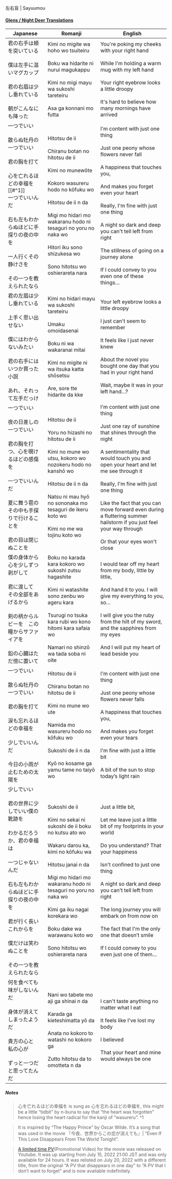 左右盲 | Sayuumou
#### [Glens / Night Deer Translations](https://twitter.com/NightDeerTL)

| Japanese                                                                                                                                              | Romanji                                                                                                                                                                                                                                                                                                                              | English                                                                                                                                                                                                                                                                                                                                                                                                             |
| ----------------------------------------------------------------------------------------------------------------------------------------------------- | ------------------------------------------------------------------------------------------------------------------------------------------------------------------------------------------------------------------------------------------------------------------------------------------------------------------------------------ | ------------------------------------------------------------------------------------------------------------------------------------------------------------------------------------------------------------------------------------------------------------------------------------------------------------------------------------------------------------------------------------------------------------------- |
| 君の右手は頬を突いている<br><br>僕は左手に温いマグカップ<br><br>君の右眉は少し垂れている<br><br>朝がこんなにも降った                                                                                | Kimi no migite wa hoho wo tsuiteiru<br><br>Boku wa hidarite ni nurui magukappu<br><br>Kimi no migi mayu wa sukoshi tareteiru<br><br>Asa ga konnani mo futta                                                                                                                                                                          | You're poking my cheeks with your right hand<br><br>While I'm holding a warm mug with my left hand<br><br>Your right eyebrow looks a little droopy<br><br>It's hard to believe how many mornings have arrived                                                                                                                                                                                                       |
| 一つでいい<br><br>散らぬ牡丹の一つでいい<br><br>君の胸を打て<br><br>心を亡れるほどの幸福を[[#^1]]<br>一つでいいんだ<br><br>右も左もわからぬほどに手探りの夜の中を<br><br>一人行くその静けさを<br><br>その一つを教えられたなら          | Hitotsu de ii<br><br>Chiranu botan no hitotsu de ii<br><br>Kimi no munewōte<br><br>Kokoro wasureru hodo no kōfuku wo<br><br>Hitotsu de ii n da<br><br>Migi mo hidari mo wakaranu hodo ni tesaguri no yoru no naka wo<br><br>Hitori iku sono shizukesa wo<br><br>Sono hitotsu wo oshierareta nara                                     | I'm content with just one thing<br><br>Just one peony whose flowers never fall<br><br>A happiness that touches you,<br><br>And makes you forget even your heart<br><br>Really, I'm fine with just one thing<br><br>A night so dark and deep you can't tell left from right<br><br>The stillness of going on a journey alone<br><br>If I could convey to you even one of these things…                               |
| 君の左眉は少し垂れている<br><br>上手く思い出せない<br><br>僕にはわからないみたい<br><br>君の右手にはいつか買った小説<br><br>あれ、それって左手だっけ                                                            | Kimi no hidari mayu wa sukoshi tareteiru<br><br>Umaku omoidasenai<br><br>Boku ni wa wakaranai mitai<br><br>Kimi no migite ni wa itsuka katta shōsetsu<br><br>Are, sore tte hidarite da kke                                                                                                                                           | Your left eyebrow looks a little droopy<br><br>I just can't seem to remember<br><br>It feels like I just never knew<br><br>About the novel you bought one day that you had in your right hand<br><br>Wait, maybe it was in your left hand…?                                                                                                                                                                         |
| 一つでいい<br><br>夜の日差しの一つでいい<br><br>君の胸を打つ、心を覗けるほどの感傷を<br><br>一つでいいんだ<br><br>夏に舞う雹のその中も手探りで行けることを<br><br>君の目は閉じぬことを                                       | Hitotsu de ii<br><br>Yoru no hizashi no hitotsu de ii<br><br>Kimi no mune wo utsu, kokoro wo nozokeru hodo no kanshō wo<br><br>Hitotsu de ii n da<br><br>Natsu ni mau hyō no sononaka mo tesaguri de ikeru koto wo<br><br>Kimi no me wa tojinu koto wo                                                                               | I'm content with just one thing<br><br>Just one ray of sunshine that shines through the night<br><br>A sentimentality that would touch you and open your heart and let me see through it<br><br>Really, I'm fine with just one thing<br><br>Like the fact that you can move forward even during a fluttering summer hailstorm if you just feel your way through<br><br>Or that your eyes won't close                |
| 僕の身体から心を少しずつ剥がして<br><br>君に渡して　その全部をあげるから<br><br>剣の柄からルビーを　この瞳からサファイアを<br><br>鉛の心臓はただ傍に置いて                                                             | Boku no karada kara kokoro wo sukoshi zutsu hagashite<br><br>Kimi ni watashite sono zenbu wo ageru kara<br><br>Tsurugi no tsuka kara rubi wo kono hitomi kara safaia wo<br><br>Namari no shinzō wa tada soba ni oite                                                                                                                 | I would tear off my heart from my body, little by little,<br><br>And hand it to you. I will give my everything to you, so…<br><br>I will give you the ruby from the hilt of my sword, and the sapphires from my eyes<br><br>And I will put my heart of lead beside you                                                                                                                                              |
| 一つでいい<br><br>散らぬ牡丹の一つでいい<br><br>君の胸を打て<br><br>涙も忘れるほどの幸福を<br><br>少しでいいんだ<br><br>今日の小雨が止むための太陽を                                                        | Hitotsu de ii<br><br>Chiranu botan no hitotsu de ii<br><br>Kimi no mune wo ute<br><br>Namida mo wasureru hodo no kōfuku wo<br><br>Sukoshi de ii n da<br><br>Kyō no kosame ga yamu tame no taiyō wo                                                                                                                                   | I'm content with just one thing<br><br>Just one peony whose flowers never falls<br><br>A happiness that touches you,<br><br>And makes you forget even your tears<br><br>I'm fine with just a little bit <br><br>A bit of the sun to stop today’s light rain                                                                                                                                                         |
| 少しでいい<br><br>君の世界に少しでいい僕の靴跡を<br><br>わかるだろうか、君の幸福は<br><br>一つじゃないんだ<br><br>右も左もわからぬほどに手探りの夜の中を<br><br>君が行く長いこれからを<br><br>僕だけは笑わぬことを<br><br>その一つを教えられたなら | Sukoshi de ii<br><br>Kimi no sekai ni sukoshi de ii boku no kutsu ato wo<br><br>Wakaru darou ka, kimi no kōfuku wa<br><br>Hitotsu janai n da<br><br>Migi mo hidari mo wakaranu hodo ni tesaguri no yoru no naka wo<br><br>Kimi ga iku nagai korekara wo<br><br>Boku dake wa warawanu koto wo<br><br>Sono hitotsu wo oshierareta nara | Just a little bit,<br><br>Let me leave just a little bit of my footprints in your world<br><br>Do you understand? That your happiness<br><br>Isn't confined to just one thing<br><br>A night so dark and deep you can't tell left from right<br><br>The long journey you will embark on from now on<br><br>The fact that I'm the only one that doesn’t smile<br><br>If I could convey to you even just one of them… |
| 何を食べても味がしないんだ<br><br>身体が消えてしまったようだ<br><br>貴方の心と　私の心が<br><br>ずっと一つだと思ってたんだ                                                                             | Nani wo tabete mo aji ga shinai n da<br><br>Karada ga kieteshimatta yō da<br><br>Anata no kokoro to watashi no kokoro ga<br><br>Zutto hitotsu da to omotteta n da                                                                                                                                                                    | I can't taste anything no matter what I eat<br><br>It feels like I've lost my body<br><br>I believed<br><br>That your heart and mine would always be one                                                                                                                                                                                                                                                            |
##### Notes
>心を亡れるほどの幸福を is sung as 心を忘れるほどの幸福を, this might be a little “tidbit” by n-buna to say that “the heart was forgotten” hence losing the heart radical for the kanji of “wasureru”. ^1

>It is inspired by “The Happy Prince” by Oscar Wilde. It’s a song that was used in the movie 『今夜、世界からこの恋が消えても』| “Even If This Love Disappears From The World Tonight”.

>[A limited time PV](https://youtu.be/g8WixpPnJls)(Promotional Video) for the movie was released on Youtube. It was up starting from July 15, 2022 21:00 JST and was only available for 24 hours. It was relisted on July 20, 2022 with a different title, from the original “A PV that disappears in one day” to “A PV that I don’t want to forget” and is now available indefinitely.